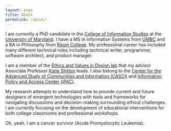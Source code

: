 ```yaml
---
layout: page
title: About
permalink: /about/
---
```


I am currently a PhD candidate in the [College of Information Studies] at the
[University of Maryland]. I have a MS in Information Systems from
[UMBC] and a BA in Philosophy from [Ripon College]. My professional career has
included many different technical roles including technical writer, programmer,
software architect, and product manager.

I am a member of the [Ethics and Values in Design lab] that my advisor
Associate Professor [Katie Shilton] leads. I also belong to the
[Center for the Advanced Study of Communities and Information (CASCI)]
and [Information Policy and Access Center (iPAC)].

My research attempts to understand how to provide current and future
designers of emergent technologies with tools and frameworks for navigating
discussions and decision-making surrounding ethical challenges. I am currently
focusing on the development of educational interventions for both college
classrooms and professional workshops.  

Oh, yeah. I am a cancer survivor (Acute Promyelocytic Leukemia).

[College of Information Studies]: http://ischool.umd.edu
[University of Maryland]: http://www.umd.edu
[UMBC]: http://onlinems.umbc.edu
[Ripon College]: http://www.ripon.edu
[Ethics and Values in Design lab]: http://evidlab.umd.edu
[Katie Shilton]: http://terpconnect.umd.edu/~kshilton/
[Center for the Advanced Study of Communities and Information (CASCI)]: http://casci.umd.edu
[Information Policy and Access Center (iPAC)]: http://ipac.umd.edu/
